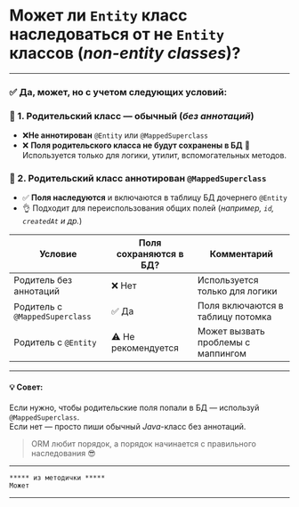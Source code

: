 # Может ли `Entity` класс наследоваться от **не** `Entity` классов (*non-entity classes*)?

---
### ✅ **Да, может**, но с учетом следующих условий:

### 🔹 1. Родительский класс — **обычный** (_без аннотаций_)
- ❌**Не аннотирован** `@Entity` или `@MappedSuperclass`
- ❌ **Поля родительского класса не будут сохранены в БД**
📌 Используется только для логики, утилит, вспомогательных методов.
### 🔹 2. Родительский класс аннотирован `@MappedSuperclass`
- ✅ **Поля наследуются** и включаются в таблицу БД дочернего `@Entity`
- 👌 Подходит для переиспользования общих полей (_например, `id`, `createdAt` и др._)

|**Условие**|**Поля сохраняются в БД?**|**Комментарий**|
|---|---|---|
|Родитель без аннотаций|❌ Нет|Используется только для логики|
|Родитель с `@MappedSuperclass`|✅ Да|Поля включаются в таблицу потомка|
|Родитель с `@Entity`|⚠️ Не рекомендуется|Может вызвать проблемы с маппингом|

---
#### 💡 Совет:  
Если нужно, чтобы родительские поля попали в БД — используй `@MappedSuperclass`.   
Если нет — просто пиши обычный _Java_-класс без аннотаций.

> ORM любит порядок, а порядок начинается с правильного наследования 😎

---

```
***** из методички *****
Может
```

---
